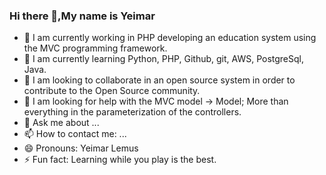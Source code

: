 ### Hi there 👋,My name is Yeimar

- 🔭 I am currently working in PHP developing an education system using the MVC programming framework.
- 🌱 I am currently learning Python, PHP, Github, git, AWS, PostgreSql, Java.
- 👯 I am looking to collaborate in an open source system in order to contribute to the Open Source community.
- 🤔 I am looking for help with the MVC model -> Model;
  More than everything in the parameterization of the controllers.
- 💬 Ask me about ...
- 📫 How to contact me: ...
- 😄 Pronouns:
Yeimar Lemus
- ⚡ Fun fact:
Learning while you play is the best.
